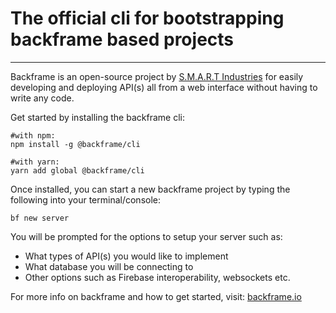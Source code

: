 # The official cli for bootstrapping backframe based projects
---

Backframe is an open-source project by [S.M.A.R.T Industries](https://smartindustries.io) for easily developing and deploying API(s) all from a web interface without having to write any code.

Get started by installing the backframe cli:

```
#with npm:
npm install -g @backframe/cli

#with yarn:
yarn add global @backframe/cli
```

Once installed, you can start a new backframe project by typing the following into your terminal/console:

```
bf new server
```
You will be prompted for the options to setup your server such as:
- What types of API(s) you would like to implement
- What database you will be connecting to
- Other options such as Firebase interoperability, websockets etc.

For more info on backframe and how to get started, visit: [backframe.io](https://www.backframe.io)
